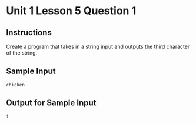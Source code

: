 # Unit 1 Lesson 5 Question 1

## Instructions
Create a program that takes in a string input and outputs the third character of the string.

## Sample Input

```
chicken
```

## Output for Sample Input

```
i
```